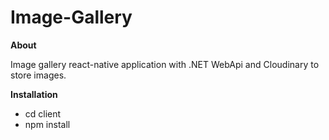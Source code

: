# Image-Gallery

**About**

 Image gallery react-native application with .NET WebApi and Cloudinary to store images.

**Installation**
- cd client
- npm install
